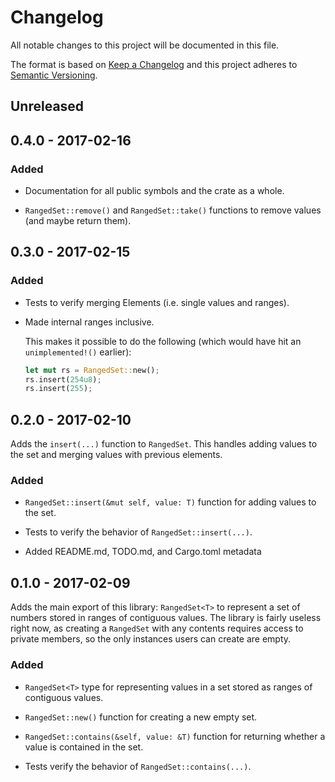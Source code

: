 Changelog
=========

All notable changes to this project will be documented in this file.

The format is based on [Keep a Changelog] and this project adheres to
[Semantic Versioning].

Unreleased
----------

0.4.0 - 2017-02-16
------------------

### Added

- Documentation for all public symbols and the crate as a whole.

- `RangedSet::remove()` and `RangedSet::take()` functions to remove
  values (and maybe return them).

0.3.0 - 2017-02-15
------------------

### Added

- Tests to verify merging Elements (i.e. single values and ranges).

- Made internal ranges inclusive.

  This makes it possible to do the following (which would have hit an
  `unimplemented!()` earlier):

  ```rust
  let mut rs = RangedSet::new();
  rs.insert(254u8);
  rs.insert(255);
  ```

0.2.0 - 2017-02-10
------------------

Adds the `insert(...)` function to `RangedSet`. This handles adding
values to the set and merging values with previous elements.

### Added

- `RangedSet::insert(&mut self, value: T)` function for adding values to
  the set.

- Tests to verify the behavior of `RangedSet::insert(...)`.

- Added README.md, TODO.md, and Cargo.toml metadata

0.1.0 - 2017-02-09
------------------

Adds the main export of this library: `RangedSet<T>` to represent a set
of numbers stored in ranges of contiguous values. The library is fairly
useless right now, as creating a `RangedSet` with any contents requires
access to private members, so the only instances users can create are
empty.

### Added

- `RangedSet<T>` type for representing values in a set stored as ranges
  of contiguous values.

- `RangedSet::new()` function for creating a new empty set.

- `RangedSet::contains(&self, value: &T)` function for returning whether
  a value is contained in the set.

- Tests verify the behavior of `RangedSet::contains(...)`.

[Keep a Changelog]: http://keepachangelog.com/
[Semantic Versioning]: http://semver.org/